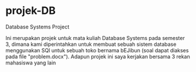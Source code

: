 # projek-DB
Database Systems Project

Ini merupakan projek untuk mata kuliah Database Systems pada semester 3, dimana kami diperintahkan untuk membuat sebuah sistem database menggunakan SQl untuk sebuah toko bernama bEJibun (soal dapat diakses pada file "problem.docx"). Adapun projek ini saya kerjakan bersama 3 rekan mahasiswa yang lain

